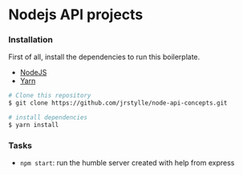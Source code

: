 # Nodejs API projects

### Installation

First of all, install the dependencies to run this boilerplate.

- [NodeJS](http://nodejs.org/)
- [Yarn](https://yarnpkg.com/en/)

```sh
# Clone this repository
$ git clone https://github.com/jrstylle/node-api-concepts.git

# install dependencies
$ yarn install

```

### Tasks

- `npm start`: run the humble server created with help from express
